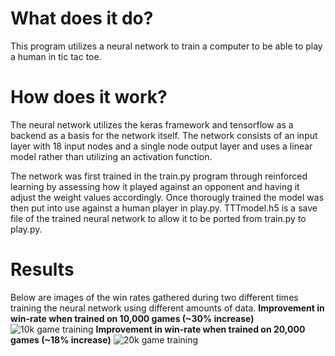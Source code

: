 # What does it do?
This program utilizes a neural network to train a computer to be able to play a human in tic tac toe.
# How does it work?
The neural network utilizes the keras framework and tensorflow as a backend as a basis for the network itself. The network consists of an input layer with 18 input nodes and a single node output layer and uses a linear model rather than utilizing an activation function.

The network was first trained in the train.py program through reinforced learning by assessing how it played against an opponent and having it adjust the weight values accordingly. Once thorougly trained the model was then put into use against a human player in play.py. TTTmodel.h5 is a save file of the trained neural network to allow it to be ported from train.py to play.py.
# Results
Below are images of the win rates gathered during two different times training the neural network using different amounts of data.
**Improvement in win-rate when trained on 10,000 games (~30% increase)**
![10k game training](https://i.gyazo.com/119678b3fdfa606144988e8cc6bee205.png)
**Improvement in win-rate when trained on 20,000 games (~18% increase)**
![20k game training](https://i.gyazo.com/69e716c22038b7b32929072da2ccec98.jpg)
